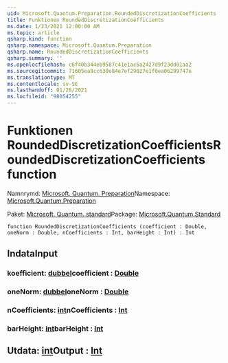 ```yaml
---
uid: Microsoft.Quantum.Preparation.RoundedDiscretizationCoefficients
title: Funktionen RoundedDiscretizationCoefficients
ms.date: 1/23/2021 12:00:00 AM
ms.topic: article
qsharp.kind: function
qsharp.namespace: Microsoft.Quantum.Preparation
qsharp.name: RoundedDiscretizationCoefficients
qsharp.summary: ''
ms.openlocfilehash: c6f40b344eb9587c41e1ac6a2427d9f23dd01aa2
ms.sourcegitcommit: 71605ea9cc630e84e7ef29027e1f0ea06299747e
ms.translationtype: MT
ms.contentlocale: sv-SE
ms.lasthandoff: 01/26/2021
ms.locfileid: "98854255"
---
```

# <a name="roundeddiscretizationcoefficients-function"></a><span data-ttu-id="0dfbb-102">Funktionen RoundedDiscretizationCoefficients</span><span class="sxs-lookup"><span data-stu-id="0dfbb-102">RoundedDiscretizationCoefficients function</span></span>

<span data-ttu-id="0dfbb-103">Namnrymd: [Microsoft. Quantum. Preparation](xref:Microsoft.Quantum.Preparation)</span><span class="sxs-lookup"><span data-stu-id="0dfbb-103">Namespace: [Microsoft.Quantum.Preparation](xref:Microsoft.Quantum.Preparation)</span></span>

<span data-ttu-id="0dfbb-104">Paket: [Microsoft. Quantum. standard](https://nuget.org/packages/Microsoft.Quantum.Standard)</span><span class="sxs-lookup"><span data-stu-id="0dfbb-104">Package: [Microsoft.Quantum.Standard](https://nuget.org/packages/Microsoft.Quantum.Standard)</span></span>




```qsharp
function RoundedDiscretizationCoefficients (coefficient : Double, oneNorm : Double, nCoefficients : Int, barHeight : Int) : Int
```


## <a name="input"></a><span data-ttu-id="0dfbb-105">Indata</span><span class="sxs-lookup"><span data-stu-id="0dfbb-105">Input</span></span>

### <a name="coefficient--double"></a><span data-ttu-id="0dfbb-106">koefficient: [dubbel](xref:microsoft.quantum.lang-ref.double)</span><span class="sxs-lookup"><span data-stu-id="0dfbb-106">coefficient : [Double](xref:microsoft.quantum.lang-ref.double)</span></span>




### <a name="onenorm--double"></a><span data-ttu-id="0dfbb-107">oneNorm: [dubbel](xref:microsoft.quantum.lang-ref.double)</span><span class="sxs-lookup"><span data-stu-id="0dfbb-107">oneNorm : [Double](xref:microsoft.quantum.lang-ref.double)</span></span>




### <a name="ncoefficients--int"></a><span data-ttu-id="0dfbb-108">nCoefficients: [int](xref:microsoft.quantum.lang-ref.int)</span><span class="sxs-lookup"><span data-stu-id="0dfbb-108">nCoefficients : [Int](xref:microsoft.quantum.lang-ref.int)</span></span>




### <a name="barheight--int"></a><span data-ttu-id="0dfbb-109">barHeight: [int](xref:microsoft.quantum.lang-ref.int)</span><span class="sxs-lookup"><span data-stu-id="0dfbb-109">barHeight : [Int](xref:microsoft.quantum.lang-ref.int)</span></span>





## <a name="output--int"></a><span data-ttu-id="0dfbb-110">Utdata: [int](xref:microsoft.quantum.lang-ref.int)</span><span class="sxs-lookup"><span data-stu-id="0dfbb-110">Output : [Int](xref:microsoft.quantum.lang-ref.int)</span></span>

